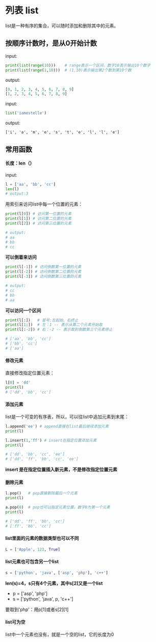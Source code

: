 # 列表 list

list是一种有序的集合，可以随时添加和删除其中的元素。

## 按顺序计数时，是从0开始计数

input:

```python
print(list(range(10)))    # range表示一个区间，数字10表示输出10个数字
print(list(range(1,10)))  # (1,10)表示输出第2个数到第10个数
```

output:

```python
[0, 1, 2, 3, 4, 5, 6, 7, 8, 9]
[1, 2, 3, 4, 5, 6, 7, 8, 9]
```


input:

```python
list('iamestelle')
```

output:

```
['i', 'a', 'm', 'e', 's', 't', 'e', 'l', 'l', 'e']
```


## 常用函数

#### 长度：len（）

input:

```python
l = ['aa', 'bb', 'cc']
len(l)
# output:3
```

用索引来访问list中每一个位置的元素：

```python
print(l[0]) # 访问第一位置的元素
print(l[1]) # 访问第二位置的元素
print(l[2]) # 访问第三位置的元素

# output:
# aa
# bb
# cc
```

**可以倒着来访问**

```python
print(l[-1]) # 访问倒数第一位置的元素
print(l[-2]) # 访问倒数第二位置的元素
print(l[-3]) # 访问倒数第三位置的元素

# output:
# cc
# bb
# aa
```

**可以访问一个区间**

```python
print(l[:])   # 冒号:左起始、右终止
print(l[1:])  # 左：1 -- 表示从第二个元素开始取
print(l[:-2]) # 右：-2 -- 表示取到倒数第三个元素停止

# ['aa', 'bb', 'cc']
# ['bb', 'cc']
# ['aa']
```

#### 修改元素

直接修改指定位置元素：


```python
l[0] = 'dd'
print(l)
# ['dd', 'bb', 'cc']
```



#### 添加元素

list是一个可变的有序表，所以，可以往list中追加元素到末尾：

```python
l.append('ee') # append直接在list最后继续添加元素
print(l)

l.insert(1,'ff') # insert在指定位置添加元素
print(l)

# ['dd', 'bb', 'cc', 'ee']
# ['dd', 'ff', 'bb', 'cc', 'ee'] 
```

**insert 是在指定位置插入新元素，不是修改指定位置元素**

#### 删除元素

```python
l.pop()   # pop直接删除最后一个元素
print(l)

a.pop(0)  # pop也可以指定元素位置，数字0为第一个元素
print(l)

# ['dd', 'ff', 'bb', 'cc']
# ['ff', 'bb', 'cc']
```

#### list里面的元素的数据类型也可以不同

```python
L = ['Apple', 123, True]
```

#### list元素也可包含另一个list

```python
s = ['python', 'java', ['asp', 'php'], 'c++']
```

**len(s)=4，s只有4个元素，其中s[2]又是一个list**

- p = ['asp', 'php']
- s = ['python', 'java', p, 'c++']

要取到'php'：用p[1]或者s[2][1]

#### list可为空

list中一个元素也没有，就是一个空的list，它的长度为0
